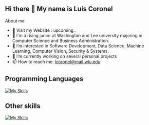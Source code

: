 ## Hi there 👋 My name is Luis Coronel

About me
- 🔗 Visit my Website : upcoming..
- 🔭 I'm a rising junior at Washington and Lee university majoring in Computer Science and Business Administration.
- 🌱 I’m interested in Software Development, Data Science, Machine Learning, Computer Vision, Security & Systems.
- 💯 I’m currently working on several personal projects
- 📫 How to reach me: lcoronel@mail.wlu.edu

## Programming Languages

[![My Skills](https://skillicons.dev/icons?i=js,python,cpp,c,r,css,html,react)](https://skillicons.dev)

## Other skills
[![My Skills](https://skillicons.dev/icons?i=github,linux,ps,pr,au,blender,ae,numpy,pandas,Maya)](https://skillicons.dev)

